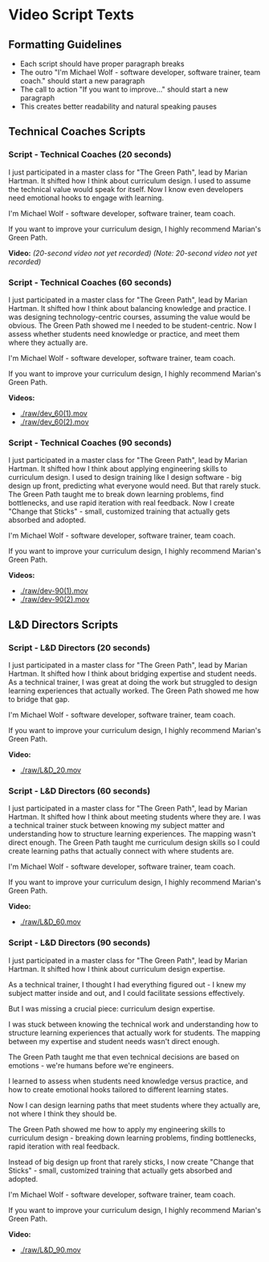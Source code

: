 # Video Script Texts

## Formatting Guidelines

- Each script should have proper paragraph breaks
- The outro "I'm Michael Wolf - software developer, software trainer, team coach." should start a new paragraph
- The call to action "If you want to improve..." should start a new paragraph
- This creates better readability and natural speaking pauses

## Technical Coaches Scripts

### Script - Technical Coaches (20 seconds)

I just participated in a master class for "The Green Path", lead by Marian Hartman. It shifted how I think about curriculum design. I used to assume the technical value would speak for itself. Now I know even developers need emotional hooks to engage with learning.

I'm Michael Wolf - software developer, software trainer, team coach.

If you want to improve your curriculum design, I highly recommend Marian's Green Path.

**Video:** *(20-second video not yet recorded)* *(Note: 20-second video not yet recorded)*

### Script - Technical Coaches (60 seconds)

I just participated in a master class for "The Green Path", lead by Marian Hartman. It shifted how I think about balancing knowledge and practice. I was designing technology-centric courses, assuming the value would be obvious. The Green Path showed me I needed to be student-centric. Now I assess whether students need knowledge or practice, and meet them where they actually are.

I'm Michael Wolf - software developer, software trainer, team coach.

If you want to improve your curriculum design, I highly recommend Marian's Green Path.

**Videos:**

- [./raw/dev_60(1).mov](./raw/dev_60(1).mov)
- [./raw/dev_60(2).mov](./raw/dev_60(2).mov)

### Script - Technical Coaches (90 seconds)

I just participated in a master class for "The Green Path", lead by Marian Hartman. It shifted how I think about applying engineering skills to curriculum design. I used to design training like I design software - big design up front, predicting what everyone would need. But that rarely stuck. The Green Path taught me to break down learning problems, find bottlenecks, and use rapid iteration with real feedback. Now I create "Change that Sticks" - small, customized training that actually gets absorbed and adopted.

I'm Michael Wolf - software developer, software trainer, team coach.

If you want to improve your curriculum design, I highly recommend Marian's Green Path.

**Videos:**

- [./raw/dev-90(1).mov](./raw/dev-90(1).mov)
- [./raw/dev-90(2).mov](./raw/dev-90(2).mov)

## L&D Directors Scripts

### Script - L&D Directors (20 seconds)

I just participated in a master class for "The Green Path", lead by Marian Hartman. It shifted how I think about bridging expertise and student needs. As a technical trainer, I was great at doing the work but struggled to design learning experiences that actually worked. The Green Path showed me how to bridge that gap.

I'm Michael Wolf - software developer, software trainer, team coach.

If you want to improve your curriculum design, I highly recommend Marian's Green Path.

**Video:**

- [./raw/L&D_20.mov](./raw/L&D_20.mov)

### Script - L&D Directors (60 seconds)

I just participated in a master class for "The Green Path", lead by Marian Hartman. It shifted how I think about meeting students where they are. I was a technical trainer stuck between knowing my subject matter and understanding how to structure learning experiences. The mapping wasn't direct enough. The Green Path taught me curriculum design skills so I could create learning paths that actually connect with where students are.

I'm Michael Wolf - software developer, software trainer, team coach.

If you want to improve your curriculum design, I highly recommend Marian's Green Path.

**Video:**

- [./raw/L&D_60.mov](./raw/L&D_60.mov)

### Script - L&D Directors (90 seconds)

I just participated in a master class for "The Green Path", lead by Marian Hartman. It shifted how I think about curriculum design expertise.

As a technical trainer, I thought I had everything figured out - I knew my subject matter inside and out, and I could facilitate sessions effectively.

But I was missing a crucial piece: curriculum design expertise.

I was stuck between knowing the technical work and understanding how to structure learning experiences that actually work for students. The mapping between my expertise and student needs wasn't direct enough.

The Green Path taught me that even technical decisions are based on emotions - we're humans before we're engineers.

I learned to assess when students need knowledge versus practice, and how to create emotional hooks tailored to different learning states.

Now I can design learning paths that meet students where they actually are, not where I think they should be.

The Green Path showed me how to apply my engineering skills to curriculum design - breaking down learning problems, finding bottlenecks, rapid iteration with real feedback.

Instead of big design up front that rarely sticks, I now create "Change that Sticks" - small, customized training that actually gets absorbed and adopted.

I'm Michael Wolf - software developer, software trainer, team coach.

If you want to improve your curriculum design, I highly recommend Marian's Green Path.

**Video:**

- [./raw/L&D_90.mov](./raw/L&D_90.mov)
